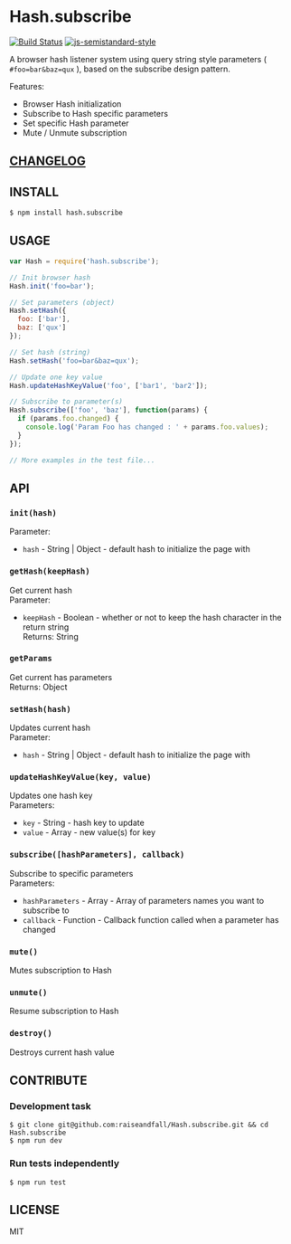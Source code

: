 # Hash.subscribe 

[![Build Status](https://travis-ci.org/raiseandfall/hash.subscribe.svg)](https://travis-ci.org/raiseandfall/Hash.subscribe)
[![js-semistandard-style](https://img.shields.io/badge/code%20style-semistandard-brightgreen.svg?style=flat-square)](https://github.com/Flet/semistandard)

A browser hash listener system using query string style parameters ( `#foo=bar&baz=qux` ), based on the subscribe design pattern.  

Features:  
- Browser Hash initialization
- Subscribe to Hash specific parameters
- Set specific Hash parameter
- Mute / Unmute subscription

## [CHANGELOG](./CHANGELOG.md)

## INSTALL
```shell
$ npm install hash.subscribe
```

## USAGE
```javascript
var Hash = require('hash.subscribe');

// Init browser hash
Hash.init('foo=bar');

// Set parameters (object)
Hash.setHash({
  foo: ['bar'],
  baz: ['qux']
});

// Set hash (string)
Hash.setHash('foo=bar&baz=qux');

// Update one key value
Hash.updateHashKeyValue('foo', ['bar1', 'bar2']);

// Subscribe to parameter(s)
Hash.subscribe(['foo', 'baz'], function(params) {
  if (params.foo.changed) {
    console.log('Param Foo has changed : ' + params.foo.values);
  }
});

// More examples in the test file...
```

## API

### `init(hash)`
Parameter:  
- `hash` - String | Object - default hash to initialize the page with

### `getHash(keepHash)`
Get current hash  
Parameter:  
- `keepHash` - Boolean - whether or not to keep the hash character in the return string  
Returns: String

### `getParams`
Get current has parameters  
Returns: Object

### `setHash(hash)`
Updates current hash  
Parameter:  
- `hash` - String | Object - default hash to initialize the page with

### `updateHashKeyValue(key, value)`
Updates one hash key  
Parameters:  
- `key` - String - hash key to update  
- `value` - Array - new value(s) for key  

### `subscribe([hashParameters], callback)`
Subscribe to specific parameters  
Parameters:  
- `hashParameters` - Array - Array of parameters names you want to subscribe to
- `callback` - Function - Callback function called when a parameter has changed

### `mute()`
Mutes subscription to Hash

### `unmute()`
Resume subscription to Hash  

### `destroy()` 
Destroys current hash value

## CONTRIBUTE

### Development task
```shell
$ git clone git@github.com:raiseandfall/Hash.subscribe.git && cd Hash.subscribe
$ npm run dev
```

### Run tests independently
```shell
$ npm run test
```

## LICENSE
MIT
